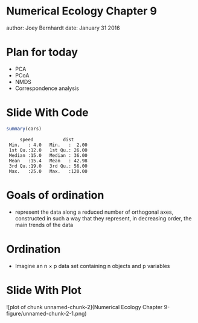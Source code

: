 Numerical Ecology Chapter 9
========================================================
author: Joey Bernhardt
date: January 31 2016

Plan for today
========================================================

- PCA
- PCoA
- NMDS
- Correspondence analysis

Slide With Code
========================================================


```r
summary(cars)
```

```
     speed           dist       
 Min.   : 4.0   Min.   :  2.00  
 1st Qu.:12.0   1st Qu.: 26.00  
 Median :15.0   Median : 36.00  
 Mean   :15.4   Mean   : 42.98  
 3rd Qu.:19.0   3rd Qu.: 56.00  
 Max.   :25.0   Max.   :120.00  
```

Goals of ordination
========================================================

- represent the data along a reduced number of orthogonal axes, constructed in such a way that they represent, in decreasing order, the main trends of the data


Ordination
========================================================

- Imagine an n × p data set containing n objects and p variables



Slide With Plot
========================================================

![plot of chunk unnamed-chunk-2](Numerical Ecology Chapter 9-figure/unnamed-chunk-2-1.png) 
